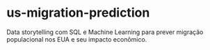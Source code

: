 # us-migration-prediction
Data storytelling com SQL e Machine Learning para prever migração populacional nos EUA e seu impacto econômico.
